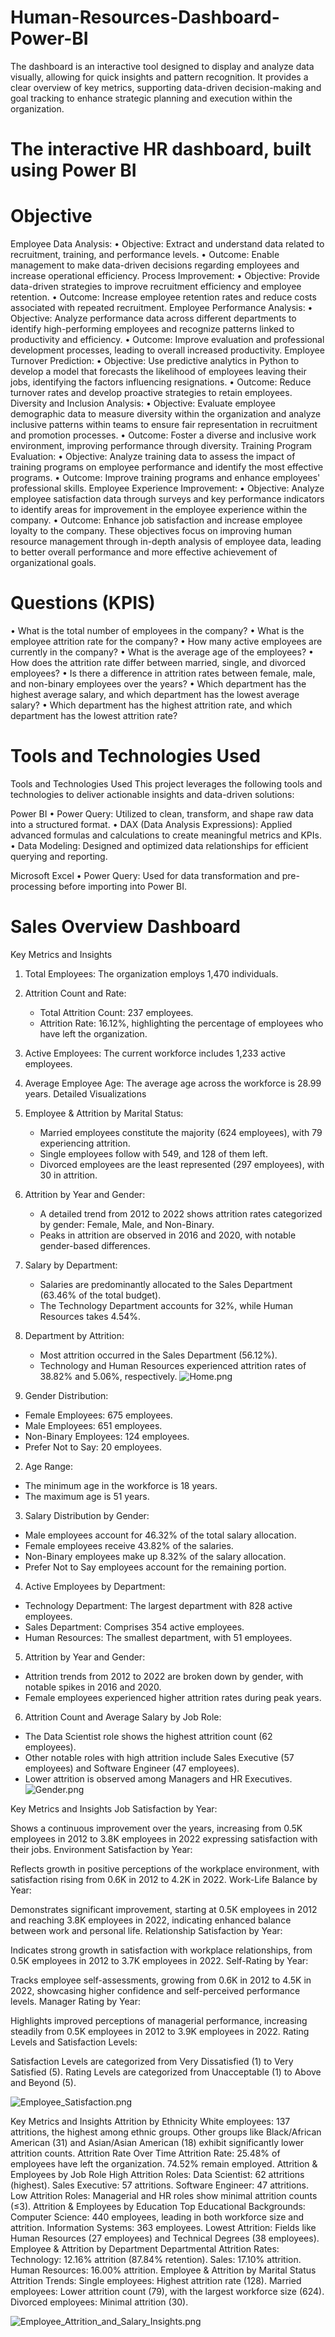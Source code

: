 # Human-Resources-Dashboard-Power-BI
The dashboard is an interactive tool designed to display and analyze data visually, allowing for quick insights and pattern recognition. It provides a clear overview of key metrics, supporting data-driven decision-making and goal tracking to enhance strategic planning and execution within the organization.

# The interactive HR dashboard, built using Power BI

# Objective

Employee Data Analysis: • Objective: Extract and understand data related to recruitment, training, and performance levels. • Outcome: Enable management to make data-driven decisions regarding employees and increase operational efficiency.
Process Improvement: • Objective: Provide data-driven strategies to improve recruitment efficiency and employee retention. • Outcome: Increase employee retention rates and reduce costs associated with repeated recruitment.
Employee Performance Analysis: • Objective: Analyze performance data across different departments to identify high-performing employees and recognize patterns linked to productivity and efficiency. • Outcome: Improve evaluation and professional development processes, leading to overall increased productivity.
Employee Turnover Prediction: • Objective: Use predictive analytics in Python to develop a model that forecasts the likelihood of employees leaving their jobs, identifying the factors influencing resignations. • Outcome: Reduce turnover rates and develop proactive strategies to retain employees.
Diversity and Inclusion Analysis: • Objective: Evaluate employee demographic data to measure diversity within the organization and analyze inclusive patterns within teams to ensure fair representation in recruitment and promotion processes. • Outcome: Foster a diverse and inclusive work environment, improving performance through diversity.
Training Program Evaluation: • Objective: Analyze training data to assess the impact of training programs on employee performance and identify the most effective programs. • Outcome: Improve training programs and enhance employees' professional skills.
Employee Experience Improvement: • Objective: Analyze employee satisfaction data through surveys and key performance indicators to identify areas for improvement in the employee experience within the company. • Outcome: Enhance job satisfaction and increase employee loyalty to the company. These objectives focus on improving human resource management through in-depth analysis of employee data, leading to better overall performance and more effective achievement of organizational goals.


# Questions (KPIS)

• What is the total number of employees in the company?
• What is the employee attrition rate for the company?
• How many active employees are currently in the company?
• What is the average age of the employees?
• How does the attrition rate differ between married, single, and divorced employees?
• Is there a difference in attrition rates between female, male, and non-binary employees over the years?
• Which department has the highest average salary, and which department has the lowest average salary?
• Which department has the highest attrition rate, and which department has the lowest attrition rate?



# Tools and Technologies Used

Tools and Technologies Used
This project leverages the following tools and technologies to deliver actionable insights and data-driven solutions:

Power BI
• Power Query: Utilized to clean, transform, and shape raw data into a structured format.
• DAX (Data Analysis Expressions): Applied advanced formulas and calculations to create meaningful metrics and KPIs.
• Data Modeling: Designed and optimized data relationships for efficient querying and reporting.

Microsoft Excel
• Power Query: Used for data transformation and pre-processing before importing into Power BI.


# Sales Overview Dashboard

Key Metrics and Insights
1. Total Employees:
   The organization employs 1,470 individuals.
2. Attrition Count and Rate:
   - Total Attrition Count: 237 employees.
   - Attrition Rate: 16.12%, highlighting the percentage of employees who have left the organization.
3. Active Employees:
   The current workforce includes 1,233 active employees.
4. Average Employee Age:
   The average age across the workforce is 28.99 years.
Detailed Visualizations
1. Employee & Attrition by Marital Status:
   - Married employees constitute the majority (624 employees), with 79 experiencing attrition.
   - Single employees follow with 549, and 128 of them left.
   - Divorced employees are the least represented (297 employees), with 30 in attrition.
2. Attrition by Year and Gender:
   - A detailed trend from 2012 to 2022 shows attrition rates categorized by gender: Female, Male, and Non-Binary.
   - Peaks in attrition are observed in 2016 and 2020, with notable gender-based differences.
3. Salary by Department:
   - Salaries are predominantly allocated to the Sales Department (63.46% of the total budget).
   - The Technology Department accounts for 32%, while Human Resources takes 4.54%.
4. Department by Attrition:
   - Most attrition occurred in the Sales Department (56.12%).
   - Technology and Human Resources experienced attrition rates of 38.82% and 5.06%, respectively.
![Home.png](Home.png)


1. Gender Distribution:
- Female Employees: 675 employees.
- Male Employees: 651 employees.
- Non-Binary Employees: 124 employees.
- Prefer Not to Say: 20 employees.
2. Age Range:
- The minimum age in the workforce is 18 years.
- The maximum age is 51 years.
3. Salary Distribution by Gender:
- Male employees account for 46.32% of the total salary allocation.
- Female employees receive 43.82% of the salaries.
- Non-Binary employees make up 8.32% of the salary allocation.
- Prefer Not to Say employees account for the remaining portion.
4. Active Employees by Department:
- Technology Department: The largest department with 828 active employees.
- Sales Department: Comprises 354 active employees.
- Human Resources: The smallest department, with 51 employees.
5. Attrition by Year and Gender:
- Attrition trends from 2012 to 2022 are broken down by gender, with notable spikes in 2016 and 2020.
- Female employees experienced higher attrition rates during peak years.
6. Attrition Count and Average Salary by Job Role:
- The Data Scientist role shows the highest attrition count (62 employees).
- Other notable roles with high attrition include Sales Executive (57 employees) and Software Engineer (47 employees).
- Lower attrition is observed among Managers and HR Executives.
![Gender.png](Gender.png)


Key Metrics and Insights
Job Satisfaction by Year:

Shows a continuous improvement over the years, increasing from 0.5K employees in 2012 to 3.8K employees in 2022 expressing satisfaction with their jobs.
Environment Satisfaction by Year:

Reflects growth in positive perceptions of the workplace environment, with satisfaction rising from 0.6K in 2012 to 4.2K in 2022.
Work-Life Balance by Year:

Demonstrates significant improvement, starting at 0.5K employees in 2012 and reaching 3.8K employees in 2022, indicating enhanced balance between work and personal life.
Relationship Satisfaction by Year:

Indicates strong growth in satisfaction with workplace relationships, from 0.5K employees in 2012 to 3.7K employees in 2022.
Self-Rating by Year:

Tracks employee self-assessments, growing from 0.6K in 2012 to 4.5K in 2022, showcasing higher confidence and self-perceived performance levels.
Manager Rating by Year:

Highlights improved perceptions of managerial performance, increasing steadily from 0.5K employees in 2012 to 3.9K employees in 2022.
Rating Levels and Satisfaction Levels:

Satisfaction Levels are categorized from Very Dissatisfied (1) to Very Satisfied (5).
Rating Levels are categorized from Unacceptable (1) to Above and Beyond (5).

![Employee_Satisfaction.png](Employee_Satisfaction.png)

Key Metrics and Insights
Attrition by Ethnicity
White employees: 137 attritions, the highest among ethnic groups.
Other groups like Black/African American (31) and Asian/Asian American (18) exhibit significantly lower attrition counts.
Attrition Rate Over Time
Attrition Rate:
25.48% of employees have left the organization.
74.52% remain employed.
Attrition & Employees by Job Role
High Attrition Roles:
Data Scientist: 62 attritions (highest).
Sales Executive: 57 attritions.
Software Engineer: 47 attritions.
Low Attrition Roles:
Managerial and HR roles show minimal attrition counts (≤3).
Attrition & Employees by Education
Top Educational Backgrounds:
Computer Science: 440 employees, leading in both workforce size and attrition.
Information Systems: 363 employees.
Lowest Attrition:
Fields like Human Resources (27 employees) and Technical Degrees (38 employees).
Employee & Attrition by Department
Departmental Attrition Rates:
Technology: 12.16% attrition (87.84% retention).
Sales: 17.10% attrition.
Human Resources: 16.00% attrition.
Employee & Attrition by Marital Status
Attrition Trends:
Single employees: Highest attrition rate (128).
Married employees: Lower attrition count (79), with the largest workforce size (624).
Divorced employees: Minimal attrition (30).

![Employee_Attrition_and_Salary_Insights.png](Employee_Attrition_and_Salary_Insights.png)



